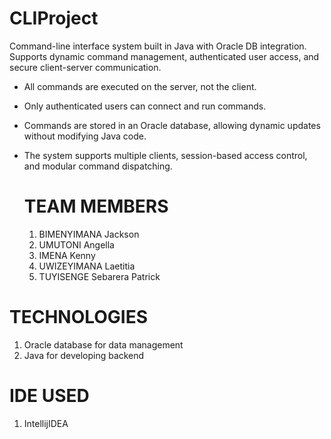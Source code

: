 # CLIProject
Command-line interface system built in Java with Oracle DB integration. Supports dynamic command management, authenticated user access, and secure client-server communication.

- All commands are executed on the server, not the client.
- Only authenticated users can connect and run commands.
- Commands are stored in an Oracle database, allowing dynamic updates without modifying Java code.
- The system supports multiple clients, session-based access control, and modular command dispatching.
  
  # TEAM MEMBERS
  1. BIMENYIMANA Jackson
  2. UMUTONI Angella
  3. IMENA Kenny
  4. UWIZEYIMANA Laetitia
  5. TUYISENGE Sebarera Patrick
  
# TECHNOLOGIES 
1. Oracle database for data management
2. Java for developing backend

# IDE USED
1. IntellijIDEA

